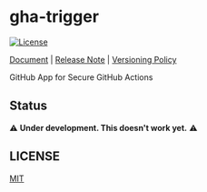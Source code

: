 # gha-trigger

[![License](http://img.shields.io/badge/license-mit-blue.svg?style=flat-square)](https://raw.githubusercontent.com/suzuki-shunsuke/gha-trigger/main/LICENSE)

[Document](https://suzuki-shunsuke.github.io/gha-trigger/) | [Release Note](https://github.com/suzuki-shunsuke/gha-trigger/releases) | [Versioning Policy](https://github.com/suzuki-shunsuke/versioning-policy/blob/v0.1.0/POLICY.md)

GitHub App for Secure GitHub Actions

## Status

:warning: **Under development. This doesn't work yet.** :warning:

## LICENSE

[MIT](LICENSE)
